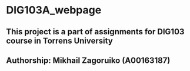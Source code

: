 # DIG103A_webpage

## This project is a part of assignments for DIG103 course in Torrens University

## Authorship: Mikhail Zagoruiko (A00163187)